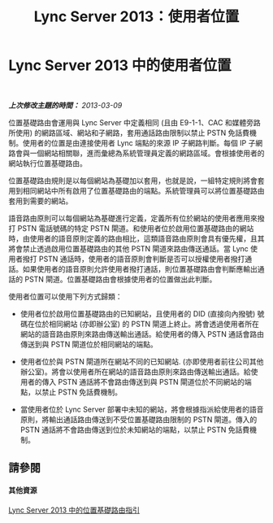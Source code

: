 ﻿---
title: Lync Server 2013：使用者位置
TOCTitle: 使用者位置
ms:assetid: ce57941d-086b-448e-8ada-c7d636a2a1c9
ms:mtpsurl: https://technet.microsoft.com/zh-tw/library/JJ994073(v=OCS.15)
ms:contentKeyID: 52056218
ms.date: 08/24/2015
mtps_version: v=OCS.15
ms.translationtype: HT
---

# Lync Server 2013 中的使用者位置

 

_**上次修改主題的時間：** 2013-03-09_

位置基礎路由會運用與 Lync Server 中定義相同 (且由 E9-1-1、CAC 和媒體旁路所使用) 的網路區域、網站和子網路，套用通話路由限制以禁止 PSTN 免話費機制。使用者的位置是由連接使用者 Lync 端點的來源 IP 子網路判斷。每個 IP 子網路會與一個網站相關聯，進而彙總為系統管理員定義的網路區域。會根據使用者的網站執行位置基礎路由。

位置基礎路由規則是以每個網站為基礎加以套用，也就是說，一組特定規則將會套用到相同網站中所有啟用了位置基礎路由的端點。系統管理員可以將位置基礎路由套用到需要的網站。

語音路由原則可以每個網站為基礎進行定義，定義所有位於網站的使用者應用來撥打 PSTN 電話號碼的特定 PSTN 閘道。和使用者位於啟用位置基礎路由的網站時，由使用者的語音原則定義的路由相比，這類語音路由原則會具有優先權，且其將會禁止透過啟用位置基礎路由的其他 PSTN 閘道來路由傳送通話。當 Lync 使用者撥打 PSTN 通話時，使用者的語音原則會判斷是否可以授權使用者撥打通話。如果使用者的語音原則允許使用者撥打通話，則位置基礎路由會判斷應輸出通話的 PSTN 閘道。位置基礎路由會根據使用者的位置做出此判斷。

使用者位置可以使用下列方式歸類：

  - 使用者位於啟用位置基礎路由的已知網站，且使用者的 DID (直接向內撥號) 號碼在位於相同網站 (亦即辦公室) 的 PSTN 閘道上終止。將會透過使用者所在網站的語音路由原則來路由傳送輸出通話。給使用者的傳入 PSTN 通話會路由傳送到與 PSTN 閘道位於相同網站的端點。

  - 使用者位於與 PSTN 閘道所在網站不同的已知網站. (亦即使用者前往公司其他辦公室)。將會以使用者所在網站的語音路由原則來路由傳送輸出通話。給使用者的傳入 PSTN 通話將不會路由傳送到與 PSTN 閘道位於不同網站的端點，以禁止 PSTN 免話費機制。

  - 當使用者位於 Lync Server 部署中未知的網站，將會根據指派給使用者的語音原則，將輸出通話路由傳送到不受位置基礎路由限制的 PSTN 閘道。傳入的 PSTN 通話將不會路由傳送到位於未知網站的端點，以禁止 PSTN 免話費機制。

## 請參閱

#### 其他資源

[Lync Server 2013 中的位置基礎路由指引](lync-server-2013-guidance-for-location-based-routing.md)

